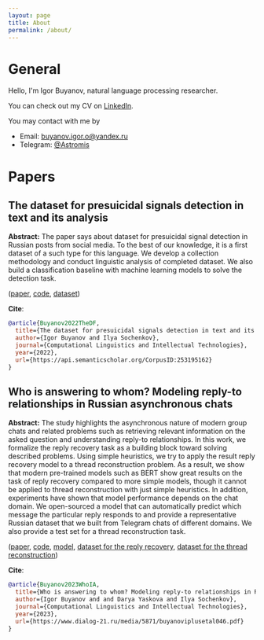 ```yaml
---
layout: page
title: About
permalink: /about/
---
```


# General

Hello, I'm Igor Buyanov, natural language processing researcher.

You can check out my CV on [LinkedIn](https://www.linkedin.com/in/igor-buyanov/).

You may contact with me by 
* Email: buyanov.igor.o@yandex.ru
* Telegram: [@Astromis](https://t.me/Astromis)

# Papers

## The dataset for presuicidal signals detection in text and its analysis

**Abstract:** The paper says about dataset for presuicidal signal detection in Russian posts from social media. To the best of our knowledge, it is a first dataset of a such type for this language. We develop a collection methodology and conduct linguistic analysis of completed dataset. We also build a classification baseline with machine learning models to solve the detection task.

([paper](./assets/pdf/buyanoviplussochenkovi046.pdf), [code](https://github.com/Astromis/research/tree/master/presuicidal_detection_dataset), [dataset](https://data.mendeley.com/datasets/86v3z38dc7/1))

**Cite**:
```bibtex
@article{Buyanov2022TheDF,
  title={The dataset for presuicidal signals detection in text and its analysis},
  author={Igor Buyanov and Ilya Sochenkov},
  journal={Computational Linguistics and Intellectual Technologies},
  year={2022},
  url={https://api.semanticscholar.org/CorpusID:253195162}
}
```

## Who is answering to whom? Modeling reply-to relationships in Russian asynchronous chats

**Abstract:** The study highlights the asynchronous nature of modern group chats and related problems such as retrieving relevant information on the asked question and understanding reply-to relationships. In this work, we formalize the reply recovery task as a building block toward solving described problems. Using simple heuristics, we try to apply the result reply recovery model to a thread reconstruction problem. As a result, we show that modern pre-trained models such as BERT show great results on the task of reply recovery compared to more simple models, though it cannot be applied to thread reconstruction with just simple heuristics. In addition, experiments have shown that model performance depends on the chat domain. We open-sourced a model that can automatically predict which message the particular reply responds to and provide a representative Russian dataset that we built from Telegram chats of different domains. We also provide a test set for a thread reconstruction task.

([paper](./assets/pdf/buyanoviplusetal046.pdf), [code](https://github.com/Astromis/research/tree/master/reply_recovery), [model](https://huggingface.co/astromis/rubert_reply_recovery), [dataset for the reply recovery](https://data.mendeley.com/datasets/xm86yszck2/1), [dataset for the thread reconstruction](https://data.mendeley.com/datasets/7rms5vdhf8/1))

**Cite**:
```bibtex
@article{Buyanov2023WhoIA,
  title={Who is answering to whom? Modeling reply-to relationships in Russian asynchronous chats},
  author={Igor Buyanov and and Darya Yaskova and Ilya Sochenkov},
  journal={Computational Linguistics and Intellectual Technologies},
  year={2023},
  url={https://www.dialog-21.ru/media/5871/buyanoviplusetal046.pdf}
}
```


